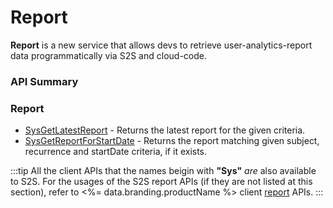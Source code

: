 # Report

**Report** is a new service that allows devs to retrieve user-analytics-report data programmatically via S2S and cloud-code.

### API Summary

### Report

-   [SysGetLatestReport](/api/capi/report/sysgetlatestreport) - Returns the latest report for the given criteria.
-   [SysGetReportForStartDate](/api/capi/report/sysgetreportforstartdate) - Returns the report matching given subject, recurrence and startDate criteria, if it exists.

:::tip
All the client APIs that the names beigin with <strong>"Sys"</strong> <em>are</em> also available to S2S.
For the usages of the S2S report APIs (if they are not listed at this section),
refer to <%= data.branding.productName %> client [report](/api/capi/report) APIs.
:::

<DocCardList />

